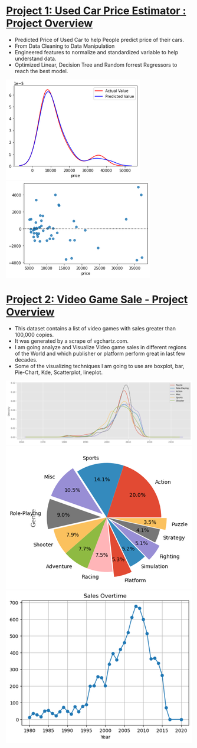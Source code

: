 
# [Project 1: Used Car Price Estimator : Project Overview](https://github.com/Sameedahmed123/Cars-Price-Prediction)
* Predicted Price of Used Car to help People predict price of their cars.
* From Data Cleaning to Data Manipulation
* Engineered features to normalize and standardized variable to help understand data.
* Optimized Linear, Decision Tree and Random forrest Regressors to reach the best model.

![](/images/project1.png)
![](/images/project1resid.png)

# [Project 2: Video Game Sale - Project Overview](https://github.com/Sameedahmed123/Video-Game)
* This dataset contains a list of video games with sales greater than 100,000 copies. 
* It was generated by a scrape of vgchartz.com. 
* I am going analyze and Visualize Video game sales in different regions of the World and which publisher or platform perform great in last few decades. 
* Some of the visualizing techniques I am going to use are boxplot, bar, Pie-Chart, Kde, Scatterplot, lineplot.

![](/images/project2.png)
![](/images/project2pie.png)
![](/images/project2sales.png)
